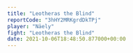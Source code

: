 ```yaml
---
title: "Leotheras the Blind"
reportCode: "3hHY2MRKgrdDkTPj"
player: "Näely"
fight: "Leotheras the Blind"
date: 2021-10-06T18:48:50.877000+00:00
---
```

